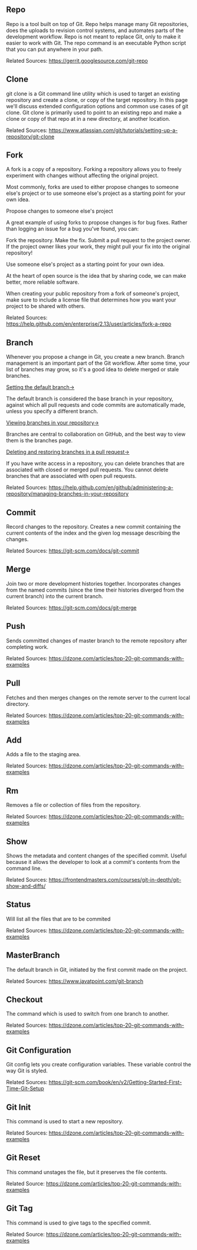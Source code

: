 
## Repo
Repo is a tool built on top of Git. Repo helps manage many Git repositories, does the uploads to revision control systems, and automates parts of the development workflow. Repo is not meant to replace Git, only to make it easier to work with Git. The repo command is an executable Python script that you can put anywhere in your path.

Related Sources:
https://gerrit.googlesource.com/git-repo

## Clone  
git clone is a Git command line utility which is used to target an existing repository and create a clone, or copy of the target repository. In this page we'll discuss extended configuration options and common use cases of git clone. Git clone is primarily used to point to an existing repo and make a clone or copy of that repo at in a new directory, at another location.

Related Sources:
https://www.atlassian.com/git/tutorials/setting-up-a-repository/git-clone

## Fork
A fork is a copy of a repository. Forking a repository allows you to freely experiment with changes without affecting the original project.

Most commonly, forks are used to either propose changes to someone else's project or to use someone else's project as a starting point for your own idea.

Propose changes to someone else's project

A great example of using forks to propose changes is for bug fixes. Rather than logging an issue for a bug you've found, you can:

Fork the repository.
Make the fix.
Submit a pull request to the project owner.
If the project owner likes your work, they might pull your fix into the original repository!

Use someone else's project as a starting point for your own idea.

At the heart of open source is the idea that by sharing code, we can make better, more reliable software.

When creating your public repository from a fork of someone's project, make sure to include a license file that determines how you want your project to be shared with others.

Related Sources:
https://help.github.com/en/enterprise/2.13/user/articles/fork-a-repo

## Branch
Whenever you propose a change in Git, you create a new branch. Branch management is an important part of the Git workflow. After some time, your list of branches may grow, so it's a good idea to delete merged or stale branches.

[Setting the default branch→](https://help.github.com/en/github/administering-a-repository/setting-the-default-branch)

The default branch is considered the base branch in your repository, against which all pull requests and code commits are automatically made, unless you specify a different branch.

[Viewing branches in your repository→](https://help.github.com/en/github/administering-a-repository/viewing-branches-in-your-repository)

Branches are central to collaboration on GitHub, and the best way to view them is the branches page.

[Deleting and restoring branches in a pull request→](https://help.github.com/en/github/administering-a-repository/deleting-and-restoring-branches-in-a-pull-request)

If you have write access in a repository, you can delete branches that are associated with closed or merged pull requests. You cannot delete branches that are associated with open pull requests.

Related Sources: 
https://help.github.com/en/github/administering-a-repository/managing-branches-in-your-repository

## Commit
Record changes to the repository. Creates a new commit containing the current contents of the index and the given log message describing the changes.

Related Sources: 
https://git-scm.com/docs/git-commit

## Merge
Join two or more development histories together. Incorporates changes from the named commits (since the time their histories diverged from the current branch) into the current branch. 

Related Sources:
https://git-scm.com/docs/git-merge


 ## Push	
 Sends committed changes of master branch to the remote repository after completing work.

 Related Sources:
 https://dzone.com/articles/top-20-git-commands-with-examples
 
 ## Pull	
 Fetches and then merges changes on the remote server to the current local directory.

 Related Sources:
 https://dzone.com/articles/top-20-git-commands-with-examples
 
 ## Add	
 Adds a file to the staging area.

 Related Sources:
 https://dzone.com/articles/top-20-git-commands-with-examples
 
 ## Rm 	
 Removes a file or collection of files from the repository.  
 
 Related Sources:
 https://dzone.com/articles/top-20-git-commands-with-examples
 
 ## Show
 Shows the metadata and content changes of the specified commit. Useful because it allows the developer to look at a commit's contents from the command line.

 Related Sources:
 https://frontendmasters.com/courses/git-in-depth/git-show-and-diffs/
 
 ## Status	
 Will list all the files that are to be commited

 Related Sources:
 https://dzone.com/articles/top-20-git-commands-with-examples

 ## MasterBranch 	
 The default branch in Git, initiated by the first commit made on the project.
 
 Related Sources:
 https://www.javatpoint.com/git-branch

 ## Checkout
 The command which is used to switch from one branch to another.
 
 Related Sources:
 https://dzone.com/articles/top-20-git-commands-with-examples
 
 ## Git Configuration
 Git config lets you create configuration variables. These variable control the way Git is styled. 
 
 Related Sources:
 https://git-scm.com/book/en/v2/Getting-Started-First-Time-Git-Setup

 ## Git Init
 This command is used to start a new repository.
 
 Related Sources:
 https://dzone.com/articles/top-20-git-commands-with-examples
 
 ## Git Reset
 This command unstages the file, but it preserves the file contents.
 
 Related Source:
 https://dzone.com/articles/top-20-git-commands-with-examples
 
 ## Git Tag
 This command is used to give tags to the specified commit.
 
 Related Source:
 https://dzone.com/articles/top-20-git-commands-with-examples
 
